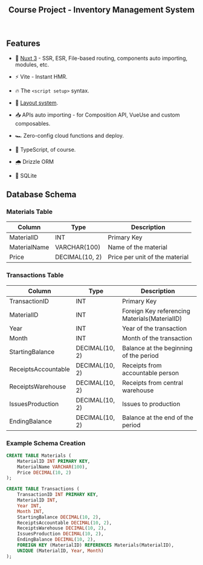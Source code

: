 <h2 align="center">
Course Project - Inventory Management System
</h2><br>

## Features

- 💚 [Nuxt 3](https://nuxt.com/) - SSR, ESR, File-based routing, components auto importing, modules, etc.

- ⚡️ Vite - Instant HMR.

- 🔥 The `<script setup>` syntax.

- 📑 [Layout system](./layouts).

- 📥 APIs auto importing - for Composition API, VueUse and custom composables.

- 🏎 Zero-config cloud functions and deploy.

- 🦾 TypeScript, of course.

- 🌧️ Drizzle ORM

- 💽 SQLite

## Database Schema

### Materials Table

| Column       | Type           | Description                    |
| ------------ | -------------- | ------------------------------ |
| MaterialID   | INT            | Primary Key                    |
| MaterialName | VARCHAR(100)   | Name of the material           |
| Price        | DECIMAL(10, 2) | Price per unit of the material |

### Transactions Table

| Column              | Type           | Description                                   |
| ------------------- | -------------- | --------------------------------------------- |
| TransactionID       | INT            | Primary Key                                   |
| MaterialID          | INT            | Foreign Key referencing Materials(MaterialID) |
| Year                | INT            | Year of the transaction                       |
| Month               | INT            | Month of the transaction                      |
| StartingBalance     | DECIMAL(10, 2) | Balance at the beginning of the period        |
| ReceiptsAccountable | DECIMAL(10, 2) | Receipts from accountable person              |
| ReceiptsWarehouse   | DECIMAL(10, 2) | Receipts from central warehouse               |
| IssuesProduction    | DECIMAL(10, 2) | Issues to production                          |
| EndingBalance       | DECIMAL(10, 2) | Balance at the end of the period              |

### Example Schema Creation

```sql
CREATE TABLE Materials (
    MaterialID INT PRIMARY KEY,
    MaterialName VARCHAR(100),
    Price DECIMAL(10, 2)
);

CREATE TABLE Transactions (
    TransactionID INT PRIMARY KEY,
    MaterialID INT,
    Year INT,
    Month INT,
    StartingBalance DECIMAL(10, 2),
    ReceiptsAccountable DECIMAL(10, 2),
    ReceiptsWarehouse DECIMAL(10, 2),
    IssuesProduction DECIMAL(10, 2),
    EndingBalance DECIMAL(10, 2),
    FOREIGN KEY (MaterialID) REFERENCES Materials(MaterialID),
    UNIQUE (MaterialID, Year, Month)
);
```
